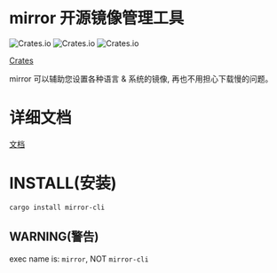 # mirror 开源镜像管理工具

![Crates.io](https://img.shields.io/crates/v/mirror-cli)
![Crates.io](https://img.shields.io/crates/l/mirror-cli)
![Crates.io](https://img.shields.io/crates/d/mirror-cli)

[Crates](https://crates.io/crates/mirror-cli)

mirror 可以辅助您设置各种语言 & 系统的镜像, 再也不用担心下载慢的问题。

# 详细文档

[文档](https://oss.qiyutech.tech/mirror/index.html)

# INSTALL(安装)

```shell script
cargo install mirror-cli
```

## WARNING(警告)

exec name is: `mirror`, NOT `mirror-cli`
